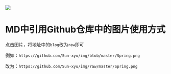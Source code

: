 <a title="Hits" target="_blank" href="https://github.com/Sun-xyu/img"><img src="https://hits.b3log.org/Sun-xyu/img.svg"></a>
# MD中引用Github仓库中的图片使用方式
点击图片，将地址中的`blog`改为`raw`即可

例如：`https://github.com/Sun-xyu/img/blob/master/Spring.png`

改为：`https://github.com/Sun-xyu/img/raw/master/Spring.png`
